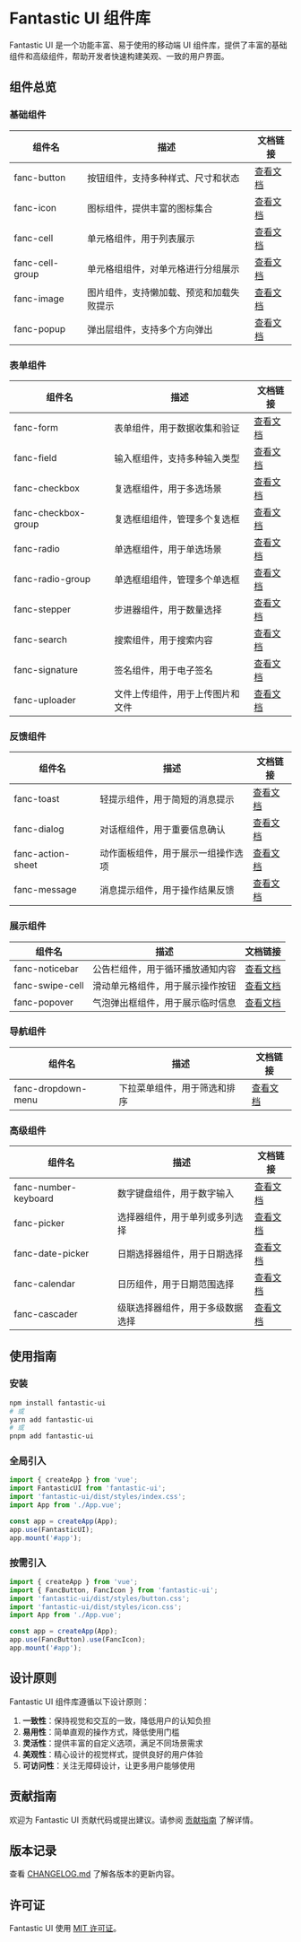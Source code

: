 # Fantastic UI 组件库

Fantastic UI 是一个功能丰富、易于使用的移动端 UI 组件库，提供了丰富的基础组件和高级组件，帮助开发者快速构建美观、一致的用户界面。

## 组件总览

### 基础组件

| 组件名 | 描述 | 文档链接 |
| --- | --- | --- |
| fanc-button | 按钮组件，支持多种样式、尺寸和状态 | [查看文档](./components/fanc-button.md) |
| fanc-icon | 图标组件，提供丰富的图标集合 | [查看文档](./components/fanc-icon.md) |
| fanc-cell | 单元格组件，用于列表展示 | [查看文档](./components/fanc-cell.md) |
| fanc-cell-group | 单元格组组件，对单元格进行分组展示 | [查看文档](./components/fanc-cell-group.md) |
| fanc-image | 图片组件，支持懒加载、预览和加载失败提示 | [查看文档](./components/fanc-image.md) |
| fanc-popup | 弹出层组件，支持多个方向弹出 | [查看文档](./components/fanc-popup.md) |

### 表单组件

| 组件名 | 描述 | 文档链接 |
| --- | --- | --- |
| fanc-form | 表单组件，用于数据收集和验证 | [查看文档](./components/fanc-form.md) |
| fanc-field | 输入框组件，支持多种输入类型 | [查看文档](./components/fanc-field.md) |
| fanc-checkbox | 复选框组件，用于多选场景 | [查看文档](./components/fanc-checkbox.md) |
| fanc-checkbox-group | 复选框组组件，管理多个复选框 | [查看文档](./components/fanc-checkbox-group.md) |
| fanc-radio | 单选框组件，用于单选场景 | [查看文档](./components/fanc-radio.md) |
| fanc-radio-group | 单选框组组件，管理多个单选框 | [查看文档](./components/fanc-radio-group.md) |
| fanc-stepper | 步进器组件，用于数量选择 | [查看文档](./components/fanc-stepper.md) |
| fanc-search | 搜索组件，用于搜索内容 | [查看文档](./components/fanc-search.md) |
| fanc-signature | 签名组件，用于电子签名 | [查看文档](./components/fanc-signature.md) |
| fanc-uploader | 文件上传组件，用于上传图片和文件 | [查看文档](./components/fanc-uploader.md) |

### 反馈组件

| 组件名 | 描述 | 文档链接 |
| --- | --- | --- |
| fanc-toast | 轻提示组件，用于简短的消息提示 | [查看文档](./components/fanc-toast.md) |
| fanc-dialog | 对话框组件，用于重要信息确认 | [查看文档](./components/fanc-dialog.md) |
| fanc-action-sheet | 动作面板组件，用于展示一组操作选项 | [查看文档](./components/fanc-action-sheet.md) |
| fanc-message | 消息提示组件，用于操作结果反馈 | [查看文档](./components/fanc-message.md) |

### 展示组件

| 组件名 | 描述 | 文档链接 |
| --- | --- | --- |
| fanc-noticebar | 公告栏组件，用于循环播放通知内容 | [查看文档](./components/fanc-noticebar.md) |
| fanc-swipe-cell | 滑动单元格组件，用于展示操作按钮 | [查看文档](./components/fanc-swipe-cell.md) |
| fanc-popover | 气泡弹出框组件，用于展示临时信息 | [查看文档](./components/fanc-popover.md) |

### 导航组件

| 组件名 | 描述 | 文档链接 |
| --- | --- | --- |
| fanc-dropdown-menu | 下拉菜单组件，用于筛选和排序 | [查看文档](./components/fanc-dropdown-menu.md) |

### 高级组件

| 组件名 | 描述 | 文档链接 |
| --- | --- | --- |
| fanc-number-keyboard | 数字键盘组件，用于数字输入 | [查看文档](./components/fanc-number-keyboard.md) |
| fanc-picker | 选择器组件，用于单列或多列选择 | [查看文档](./components/fanc-picker.md) |
| fanc-date-picker | 日期选择器组件，用于日期选择 | [查看文档](./components/fanc-date-picker.md) |
| fanc-calendar | 日历组件，用于日期范围选择 | [查看文档](./components/fanc-calendar.md) |
| fanc-cascader | 级联选择器组件，用于多级数据选择 | [查看文档](./components/fanc-cascader.md) |

## 使用指南

### 安装

```bash
npm install fantastic-ui
# 或
yarn add fantastic-ui
# 或
pnpm add fantastic-ui
```

### 全局引入

```javascript
import { createApp } from 'vue';
import FantasticUI from 'fantastic-ui';
import 'fantastic-ui/dist/styles/index.css';
import App from './App.vue';

const app = createApp(App);
app.use(FantasticUI);
app.mount('#app');
```

### 按需引入

```javascript
import { createApp } from 'vue';
import { FancButton, FancIcon } from 'fantastic-ui';
import 'fantastic-ui/dist/styles/button.css';
import 'fantastic-ui/dist/styles/icon.css';
import App from './App.vue';

const app = createApp(App);
app.use(FancButton).use(FancIcon);
app.mount('#app');
```

## 设计原则

Fantastic UI 组件库遵循以下设计原则：

1. **一致性**：保持视觉和交互的一致，降低用户的认知负担
2. **易用性**：简单直观的操作方式，降低使用门槛
3. **灵活性**：提供丰富的自定义选项，满足不同场景需求
4. **美观性**：精心设计的视觉样式，提供良好的用户体验
5. **可访问性**：关注无障碍设计，让更多用户能够使用

## 贡献指南

欢迎为 Fantastic UI 贡献代码或提出建议。请参阅 [贡献指南](../CONTRIBUTING.md) 了解详情。

## 版本记录

查看 [CHANGELOG.md](../CHANGELOG.md) 了解各版本的更新内容。

## 许可证

Fantastic UI 使用 [MIT 许可证](../LICENSE)。 